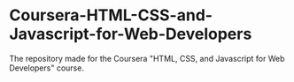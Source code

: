 # Coursera-HTML-CSS-and-Javascript-for-Web-Developers
The repository made for the Coursera "HTML, CSS, and Javascript for Web Developers" course.
